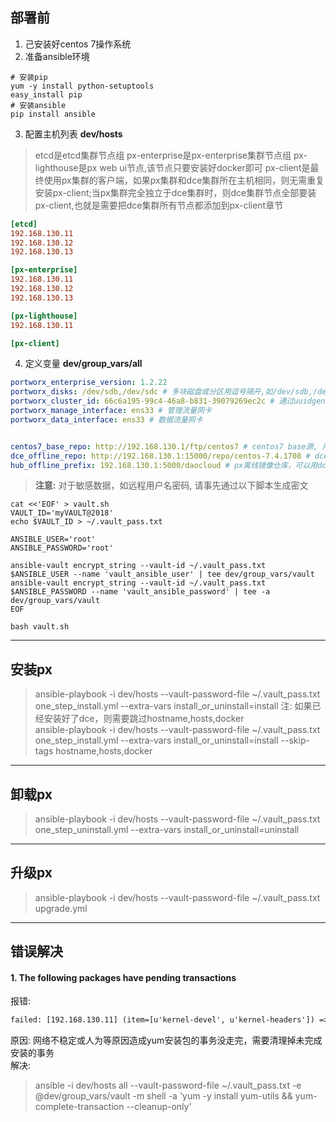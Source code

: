 ## 部署前 ##
1. 己安装好centos 7操作系统
2. 准备ansible环境

``` shell
# 安装pip
yum -y install python-setuptools
easy_install pip
# 安装ansible
pip install ansible
```

3. 配置主机列表
**dev/hosts**  
> etcd是etcd集群节点组
> px-enterprise是px-enterprise集群节点组
> px-lighthouse是px web ui节点,该节点只要安装好docker即可
> px-client是最终使用px集群的客户端，如果px集群和dce集群所在主机相同，则无需重复安装px-client;当px集群完全独立于dce集群时，则dce集群节点全部要装px-client,也就是需要把dce集群所有节点都添加到px-client章节
``` ini
[etcd]
192.168.130.11
192.168.130.12
192.168.130.13

[px-enterprise]
192.168.130.11
192.168.130.12
192.168.130.13

[px-lighthouse]
192.168.130.11

[px-client]
```
4. 定义变量
**dev/group_vars/all**
``` yaml
portworx_enterprise_version: 1.2.22
portworx_disks: /dev/sdb,/dev/sdc # 多块磁盘或分区用逗号隔开,如/dev/sdb,/dev/sdc1,/dev/sdc2
portworx_cluster_id: 66c6a195-99c4-46a8-b831-39079269ec2c # 通过uuidgen命令生成
portworx_manage_interface: ens33 # 管理流量网卡
portworx_data_interface: ens33 # 数据流量网卡


centos7_base_repo: http://192.168.130.1/ftp/centos7 # centos7 base源, 用来安装px依赖kernel-devel,kernel-headers
dce_offline_repo: http://192.168.130.1:15000/repo/centos-7.4.1708 # dce离线yum源,提供docker,ntp等软件包
hub_offline_prefix: 192.168.130.1:5000/daocloud # px离线镜像仓库，可以用dce内建镜像仓库，也可以自行搭建，甚至可以直接将镜像push到dce离线源中来作为px离线镜像仓库。dce-plugin-proxy,influxdb,px-lighthouse都使用latest版本
```
> **注意:** 对于敏感数据，如远程用户名密码, 请事先通过以下脚本生成密文
``` shell
cat <<'EOF' > vault.sh
VAULT_ID='myVAULT@2018'
echo $VAULT_ID > ~/.vault_pass.txt

ANSIBLE_USER='root'
ANSIBLE_PASSWORD='root'

ansible-vault encrypt_string --vault-id ~/.vault_pass.txt $ANSIBLE_USER --name 'vault_ansible_user' | tee dev/group_vars/vault
ansible-vault encrypt_string --vault-id ~/.vault_pass.txt $ANSIBLE_PASSWORD --name 'vault_ansible_password' | tee -a dev/group_vars/vault
EOF

bash vault.sh
```





-------------------------------------------------------------------------------
## 安装px ##
> ansible-playbook -i dev/hosts --vault-password-file ~/.vault_pass.txt one_step_install.yml --extra-vars install_or_uninstall=install
> 注: 如果已经安装好了dce，则需要跳过hostname,hosts,docker  
> ansible-playbook -i dev/hosts --vault-password-file ~/.vault_pass.txt one_step_install.yml --extra-vars install_or_uninstall=install --skip-tags hostname,hosts,docker





-------------------------------------------------------------------------------
## 卸载px ##
> ansible-playbook -i dev/hosts --vault-password-file ~/.vault_pass.txt one_step_uninstall.yml --extra-vars install_or_uninstall=uninstall





-------------------------------------------------------------------------------
## 升级px ##
> ansible-playbook -i dev/hosts --vault-password-file ~/.vault_pass.txt upgrade.yml
   
   
   
   
   
-------------------------------------------------------------------------------
## 错误解决 ##
#### 1. The following packages have pending transactions ####
报错:
```txt
failed: [192.168.130.11] (item=[u'kernel-devel', u'kernel-headers']) => {"changed": false, "item": ["kernel-devel", "kernel-headers"], "msg": "The following packages have pending transactions: kernel-headers-x86_64", "rc": 125, "results": ["kernel-devel-3.10.0-693.el7.x86_64 providing kernel-devel is already installed"]}  
```
原因:  网络不稳定或人为等原因造成yum安装包的事务没走完，需要清理掉未完成安装的事务   
解决: 
> ansible -i dev/hosts all --vault-password-file ~/.vault_pass.txt -e @dev/group_vars/vault -m shell -a 'yum -y install yum-utils && yum-complete-transaction --cleanup-only'
